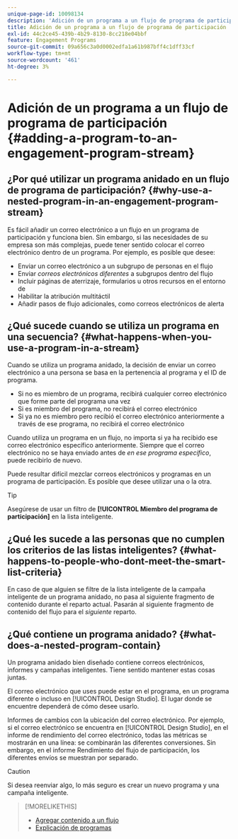 ```yaml
---
unique-page-id: 10098134
description: 'Adición de un programa a un flujo de programa de participación: Documentos de Marketo: documentación del producto'
title: Adición de un programa a un flujo de programa de participación
exl-id: 44c2ce45-439b-4b29-8130-8cc218e04bbf
feature: Engagement Programs
source-git-commit: 09a656c3a0d0002edfa1a61b987bff4c1dff33cf
workflow-type: tm+mt
source-wordcount: '461'
ht-degree: 3%

---
```


# Adición de un programa a un flujo de programa de participación {#adding-a-program-to-an-engagement-program-stream}

## ¿Por qué utilizar un programa anidado en un flujo de programa de participación? {#why-use-a-nested-program-in-an-engagement-program-stream}

Es fácil añadir un correo electrónico a un flujo en un programa de participación y funciona bien. Sin embargo, si las necesidades de su empresa son más complejas, puede tener sentido colocar el correo electrónico dentro de un programa. Por ejemplo, es posible que desee:

* Enviar un correo electrónico a un subgrupo de personas en el flujo
* Enviar *correos electrónicos diferentes* a subgrupos dentro del flujo
* Incluir páginas de aterrizaje, formularios u otros recursos en el entorno de
* Habilitar la atribución multitáctil
* Añadir pasos de flujo adicionales, como correos electrónicos de alerta

## ¿Qué sucede cuando se utiliza un programa en una secuencia? {#what-happens-when-you-use-a-program-in-a-stream}

Cuando se utiliza un programa anidado, la decisión de enviar un correo electrónico a una persona se basa en la pertenencia al programa y el ID de programa.

* Si no es miembro de un programa, recibirá cualquier correo electrónico que forme parte del programa una vez
* Si es miembro del programa, no recibirá el correo electrónico
* Si ya no es miembro pero recibió el correo electrónico anteriormente a través de ese programa, no recibirá el correo electrónico

Cuando utiliza un programa en un flujo, no importa si ya ha recibido ese correo electrónico específico anteriormente. Siempre que el correo electrónico no se haya enviado antes de *en ese programa específico*, puede recibirlo de nuevo.

Puede resultar difícil mezclar correos electrónicos y programas en un programa de participación. Es posible que desee utilizar una o la otra.

>[!TIP]
>
>Asegúrese de usar un filtro de **[!UICONTROL Miembro del programa de participación]** en la lista inteligente.

## ¿Qué les sucede a las personas que no cumplen los criterios de las listas inteligentes? {#what-happens-to-people-who-dont-meet-the-smart-list-criteria}

En caso de que alguien se filtre de la lista inteligente de la campaña inteligente de un programa anidado, no pasa al siguiente fragmento de contenido durante el reparto actual. Pasarán al siguiente fragmento de contenido del flujo para el *siguiente* reparto.

## ¿Qué contiene un programa anidado? {#what-does-a-nested-program-contain}

Un programa anidado bien diseñado contiene correos electrónicos, informes y campañas inteligentes. Tiene sentido mantener estas cosas juntas.

El correo electrónico que uses puede estar en el programa, en un programa diferente o incluso en [!UICONTROL Design Studio]. El lugar donde se encuentre dependerá de cómo desee usarlo.

Informes de cambios con la ubicación del correo electrónico. Por ejemplo, si el correo electrónico se encuentra en [!UICONTROL Design Studio], en el informe de rendimiento del correo electrónico, todas las métricas se mostrarán en una línea: se combinarán las diferentes conversiones. Sin embargo, en el informe Rendimiento del flujo de participación, los diferentes envíos se muestran por separado.

>[!CAUTION]
>
>Si desea reenviar algo, lo más seguro es crear un nuevo programa y una campaña inteligente.

>[!MORELIKETHIS]
>
>* [Agregar contenido a un flujo](/help/marketo/product-docs/email-marketing/drip-nurturing/creating-an-engagement-program/add-content-to-a-stream.md)
>* [Explicación de programas](/help/marketo/product-docs/core-marketo-concepts/programs/creating-programs/understanding-programs.md)
